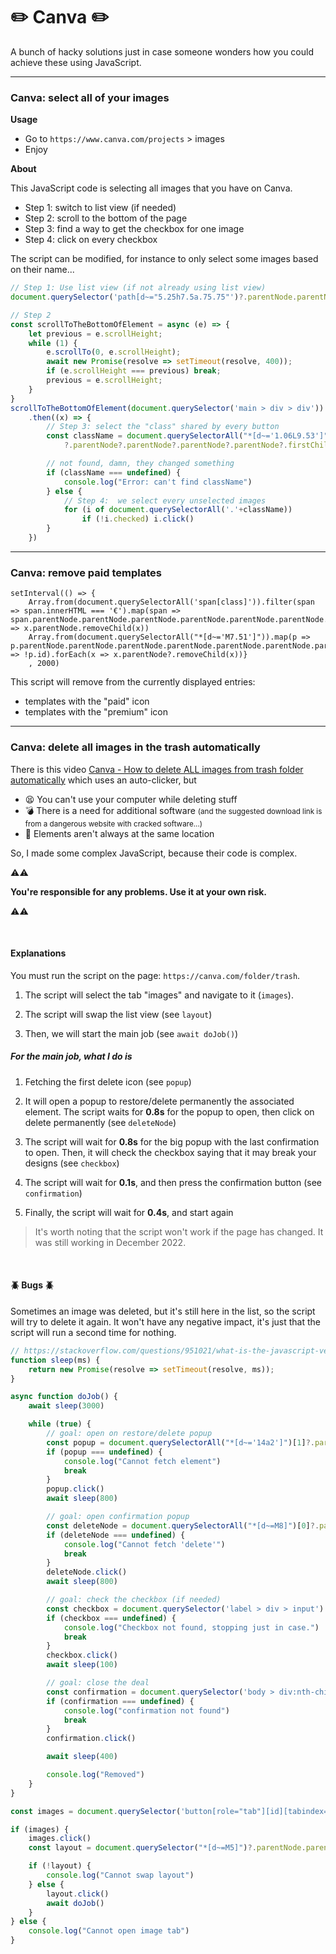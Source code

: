 # ✏️ Canva  ✏️ 

A bunch of hacky solutions just in case someone wonders how you could achieve these using JavaScript.

<hr class="sep-both">

<div class="row row-cols-md-2"><div>

### Canva: select all of your images

**Usage**

* Go to `https://www.canva.com/projects` > images
* Enjoy

**About**

This JavaScript code is selecting all images that you have on Canva.

* Step 1: switch to list view (if needed)
* Step 2: scroll to the bottom of the page
* Step 3: find a way to get the checkbox for one image
* Step 4: click on every checkbox

The script can be modified, for instance to only select some images based on their name...
</div><div>

```javascript
// Step 1: Use list view (if not already using list view)
document.querySelector('path[d~="5.25h7.5a.75.75"')?.parentNode.parentNode.parentNode.parentNode.click()

// Step 2
const scrollToTheBottomOfElement = async (e) => {
    let previous = e.scrollHeight;
    while (1) {
        e.scrollTo(0, e.scrollHeight);
        await new Promise(resolve => setTimeout(resolve, 400));
        if (e.scrollHeight === previous) break;
        previous = e.scrollHeight;
    }
}
scrollToTheBottomOfElement(document.querySelector('main > div > div'))
    .then((x) => {
        // Step 3: select the "class" shared by every button
        const className = document.querySelectorAll("*[d~='1.06L9.53']")[4]
            ?.parentNode?.parentNode?.parentNode?.parentNode?.firstChild?.classList[0]

        // not found, damn, they changed something
        if (className === undefined) {
            console.log("Error: can't find className")
        } else {
            // Step 4:  we select every unselected images
            for (i of document.querySelectorAll('.'+className))
                if (!i.checked) i.click()
        }
    })
```
</div></div>

<hr class="sep-both">

### Canva: remove paid templates

<div class="row row-cols-md-2"><div>

```javascript!
setInterval(() => {
    Array.from(document.querySelectorAll('span[class]')).filter(span => span.innerHTML === '€').map(span => span.parentNode.parentNode.parentNode.parentNode.parentNode.parentNode.parentNode.parentNode.parentNode.parentNode.parentNode.parentNode).forEach(x => x.parentNode.removeChild(x))
    Array.from(document.querySelectorAll("*[d~='M7.51']")).map(p => p.parentNode.parentNode.parentNode.parentNode.parentNode.parentNode.parentNode.parentNode.parentNode.parentNode.parentNode.parentNode.parentNode.parentNode.parentNode).filter(p => !p.id).forEach(x => x.parentNode?.removeChild(x))}
    , 2000)
```
</div><div>

This script will remove from the currently displayed entries:

* templates with the "paid" icon
* templates with the "premium" icon

</div></div>

<hr class="sep-both">

### Canva: delete all images in the trash automatically

<div class="row row-cols-md-2"><div>

There is this video [Canva - How to delete ALL images from trash folder automatically](https://www.youtube.com/watch?v=eCCk5EFYHDM) which uses an auto-clicker, but

* 😫 You can't use your computer while deleting stuff
* 💣 There is a need for additional software <small>(and the suggested download link is from a dangerous website with cracked software...)</small>
* 🤯 Elements aren't always at the same location

So, I made some complex JavaScript, because their code is complex. 

⚠️⚠️ 

**You're responsible for any problems. Use it at your own risk.**

⚠️⚠️

<br>

#### Explanations

You must run the script on the page: `https://canva.com/folder/trash`.

1. The script will select the tab "images" and navigate to it (`images`).

2. The script will swap the list view (see `layout`)

3. Then, we will start the main job (see `await doJob()`)

##### For the main job, what I do is

1. Fetching the first delete icon (see `popup`)

2. It will open a popup to restore/delete permanently the associated element. The script waits for **0.8s** for the popup to open, then click on delete permanently (see `deleteNode`)

3. The script will wait for **0.8s** for the big popup with the last confirmation to open. Then, it will check the checkbox saying that it may break your designs (see `checkbox`)

4. The script will wait for **0.1s**, and then press the confirmation button (see `confirmation`)

5. Finally, the script will wait for **0.4s**, and start again

> It's worth noting that the script won't work if the page has changed. It was still working in December 2022.

<br>

#### 🪲 Bugs 🪲

Sometimes an image was deleted, but it's still here in the list, so the script will try to delete it again. It won't have any negative impact, it's just that the script will run a second time for nothing.
</div><div>

```javascript
// https://stackoverflow.com/questions/951021/what-is-the-javascript-version-of-sleep
function sleep(ms) {
    return new Promise(resolve => setTimeout(resolve, ms));
}

async function doJob() {
    await sleep(3000)

    while (true) {
        // goal: open on restore/delete popup
        const popup = document.querySelectorAll("*[d~='14a2']")[1]?.parentNode.parentNode.parentNode.parentNode
        if (popup === undefined) {
            console.log("Cannot fetch element")
            break
        }
        popup.click()
        await sleep(800)

        // goal: open confirmation popup
        const deleteNode = document.querySelectorAll("*[d~=M8]")[0]?.parentNode.parentNode.parentNode.parentNode.parentNode
        if (deleteNode === undefined) {
            console.log("Cannot fetch 'delete'")
            break
        }
        deleteNode.click()
        await sleep(800)

        // goal: check the checkbox (if needed)
        const checkbox = document.querySelector('label > div > input')
        if (checkbox === undefined) {
            console.log("Checkbox not found, stopping just in case.")
            break
        }
        checkbox.click()
        await sleep(100)

        // goal: close the deal
        const confirmation = document.querySelector('body > div:nth-child(2) > div > div > div > div > div > div > div > div > div > div > div > button > span')?.parentNode
        if (confirmation === undefined) {
            console.log("confirmation not found")
            break
        }
        confirmation.click()

        await sleep(400)

        console.log("Removed")
    }
}

const images = document.querySelector('button[role="tab"][id][tabindex="-1"][aria-controls][aria-selected="false"][class]')

if (images) {
    images.click()
    const layout = document.querySelector("*[d~=M5]")?.parentNode.parentNode.parentNode.parentNode

    if (!layout) {
        console.log("Cannot swap layout")
    } else {
        layout.click()
        await doJob()
    }
} else {
    console.log("Cannot open image tab")
}
```
</div></div>